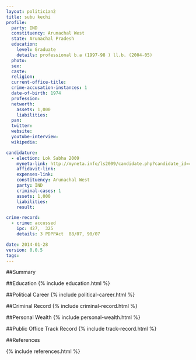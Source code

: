 ```yaml
---
layout: politician2
title: subu kechi
profile: 
  party: IND
  constituency: Arunachal West
  state: Arunachal Pradesh
  education: 
    level: Graduate
    details: professional b.a (1997-98 ) ll.b. (2004-05)
  photo: 
  sex: 
  caste: 
  religion: 
  current-office-title: 
  crime-accusation-instances: 1
  date-of-birth: 1974
  profession: 
  networth: 
    assets: 1,000
    liabilities: 
  pan: 
  twitter: 
  website: 
  youtube-interview: 
  wikipedia: 

candidature: 
  - election: Lok Sabha 2009
    myneta-link: http://myneta.info/ls2009/candidate.php?candidate_id=467
    affidavit-link: 
    expenses-link: 
    constituency: Arunachal West 
    party: IND
    criminal-cases: 1
    assets: 1,000
    liabilities: 
    result:  

crime-record: 
  - crime: accussed
    ipc: 427,  325
    details: 3 PDPPAct  88/07, 90/07 

date: 2014-01-28
version: 0.0.5
tags: 
---
```

##Summary


##Education
{% include education.html %}


##Political Career
{% include political-career.html %}


##Criminal Record
{% include criminal-record.html %}


##Personal Wealth
{% include personal-wealth.html %}


##Public Office Track Record
{% include track-record.html %}


##References


{% include references.html %}